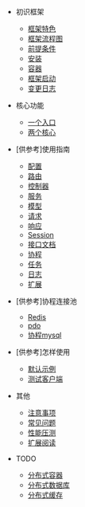* 初识框架
  * [框架特色](/feature.md)
  * [框架流程图](/process.md)
  * [前提条件](/basic.md)
  * [安装](/install.md)
  * [容器](/docker.md)
  * [框架启动](/quickstart.md)
  * [变更日志](/changelog.md)
  
* 核心功能
  * [一个入口](/open.md)
  * [两个核心](/core.md)

* [供参考]使用指南
  * [配置](/config.md)
  * [路由](/route.md)
  * [控制器](/controller.md)
  * [服务](/service.md)
  * [模型](/model.md)
  * [请求](/request.md)
  * [响应](/response.md)
  * [Session](/session.md)
  * [接口文档](/apidoc.md)
  * [协程](/coroutine.md)
  * [任务](/task.md)
  * [日志](/log.md)
  * [扩展](/composer.md)

* [供参考]协程连接池
  * [Redis](/redis.md)
  * [pdo](/pdo.md)
  * [协程mysql](/mysql.md)

* [供参考]怎样使用
  * [默认示例](/system.md)
  * [测试客户端](/client.md)

* 其他
  * [注意事项](/notice.md)
  * [常见问题](/qa.md)
  * [性能压测](/qps.md)
  * [扩展阅读](/more.md)

* TODO
  * [分布式容器](/distributed-docker.md)
  * [分布式数据库](/distributed-data.md)
  * [分布式缓存](/distributed-cache.md)